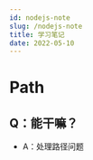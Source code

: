 ```yaml
---
id: nodejs-note
slug: /nodejs-note
title: 学习笔记
date: 2022-05-10
---
```

# Path

## Q：能干嘛？

* A：处理路径问题

